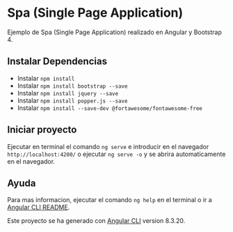 # Spa (Single Page Application)

Ejemplo de Spa (Single Page Application) realizado en Angular y Bootstrap 4.

## Instalar Dependencias
- Instalar `npm install`
- Instalar `npm install bootstrap --save`
- Instalar `npm install jquery --save`
- Instalar `npm install popper.js --save`
- Instalar `npm install --save-dev @fortawesome/fontawesome-free`

## Iniciar proyecto
Ejecutar en terminal el comando `ng serve` e introducir en el navegador `http://localhost:4200/` o ejecutar `ng serve -o` y se abrira automaticamente en el navegador.

## Ayuda
Para mas informacion, ejecutar el comando `ng help` en el terminal o ir a [Angular CLI README](https://github.com/angular/angular-cli/blob/master/README.md).

Este proyecto se ha generado con [Angular CLI](https://github.com/angular/angular-cli) version 8.3.20.

